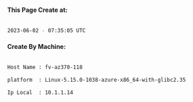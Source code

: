 
   
#### This Page Create at:

```bash

2023-06-02 - 07:35:05 UTC

```

#### Create By Machine:

```bash

Host Name : fv-az370-118

platform  : Linux-5.15.0-1038-azure-x86_64-with-glibc2.35

Ip Local  : 10.1.1.14

```

